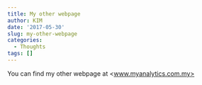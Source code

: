 ```yaml
---
title: My other webpage
author: KIM
date: '2017-05-30'
slug: my-other-webpage
categories:
  - Thoughts
tags: []
---
```


You can find my other webpage at <www.myanalytics.com.my>